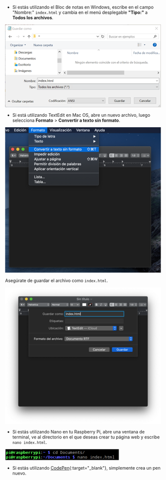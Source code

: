  -  Si estás utilizando el Bloc de notas en Windows, escribe en el campo "Nombre:" `index.html` y cambia en el menú desplegable **"Tipo:"** a **Todos los archivos**.

  ![Guardar como HTML usando el Bloc de notas](images/save-as-html-notepad.png)

 - Si está utilizando TextEdit en Mac OS, abre un nuevo archivo, luego selecciona **Formato** > **Convertir a texto sin formato**.

  ![Mac convertir a texto sin formato](images/mac-make-plaintext.png)

  Asegúrate de guardar el archivo como `index.html`.

  ![Mac guardando como HTML](images/mac-name-file.png)

 - Si estás utilizando Nano en tu Raspberry Pi, abre una ventana de terminal, ve al directorio en el que deseas crear tu página web y escribe `nano index.html`.

  ![Nano crear un archivo HTML](images/pi-html-nano.png)

 - Si estás utilizando [CodePen](http://codepen.io){:target="_blank"}, simplemente crea un pen nuevo.
